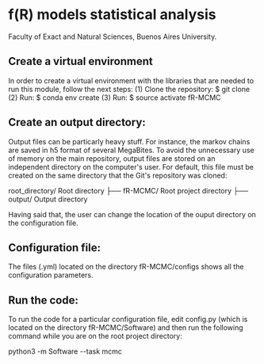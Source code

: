 # f(R) models statistical analysis
Faculty of Exact and Natural Sciences, Buenos Aires University.

## Create a virtual environment
In order to create a virtual environment with the libraries that are needed to run this module, follow the next steps:
(1) Clone the repository: $ git clone 
(2) Run: $ conda env create 
(3) Run: $ source activate fR-MCMC

## Create an output directory:
Output files can be particarly heavy stuff. For instance, the markov chains are saved in h5 format of several MegaBites. To avoid the unnecessary use of memory on the main repository, output files are stored on an independent directory on the computer's user. For default, this file must be created on the same directory that the Git's repository was cloned:

root_directory/                    Root directory
├── fR-MCMC/            Root project directory
├── output/                        Output directory

Having said that, the user can change the location of the ouput directory on the configuration file.

## Configuration file:
The files (.yml) located on the directory fR-MCMC/configs shows all the configuration parameters. 

## Run the code:
To run the code for a particular configuration file, edit config.py (which is located on the directory fR-MCMC/Software) and then run the following command while you are on the root project directory:  

python3 -m Software --task mcmc
